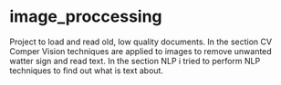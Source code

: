# image_proccessing
Project to load and read old, low quality documents.
In the section CV Comper Vision techniques are applied to images to remove unwanted watter sign and read text.
In the section NLP i tried to perform NLP techniques to find out what is text about.

